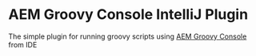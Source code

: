 # AEM Groovy Console IntelliJ Plugin
The simple plugin for running groovy scripts using [AEM Groovy Console](https://github.com/OlsonDigital/aem-groovy-console) from IDE